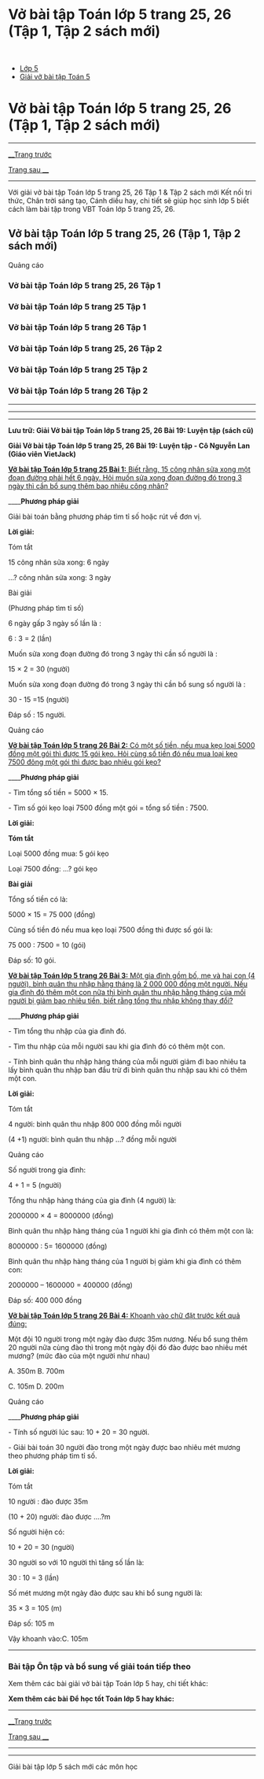 # Vở bài tập Toán lớp 5 trang 25, 26 (Tập 1, Tập 2 sách mới)

﻿

  * [Lớp 5](https://vietjack.com/series/lop-5.jsp)
  * [Giải vở bài tập Toán 5](https://vietjack.com/giai-vo-bai-tap-toan-5/index.jsp)



# Vở bài tập Toán lớp 5 trang 25, 26 (Tập 1, Tập 2 sách mới)

* * *

[__Trang trước](https://vietjack.com/giai-vo-bai-tap-toan-5/bai-18-on-tap-va-bo-sung-ve-giai-toan-tiep-theo.jsp)

[Trang sau __](https://vietjack.com/giai-vo-bai-tap-toan-5/bai-20-luyen-tap-chung.jsp)

* * *

Với giải vở bài tập Toán lớp 5 trang 25, 26 Tập 1 & Tập 2 sách mới Kết nối tri thức, Chân trời sáng tạo, Cánh diều hay, chi tiết sẽ giúp học sinh lớp 5 biết cách làm bài tập trong VBT Toán lớp 5 trang 25, 26.

## Vở bài tập Toán lớp 5 trang 25, 26 (Tập 1, Tập 2 sách mới)

Quảng cáo

### Vở bài tập Toán lớp 5 trang 25, 26 Tập 1

### Vở bài tập Toán lớp 5 trang 25 Tập 1

### Vở bài tập Toán lớp 5 trang 26 Tập 1

### Vở bài tập Toán lớp 5 trang 25, 26 Tập 2

### Vở bài tập Toán lớp 5 trang 25 Tập 2

### Vở bài tập Toán lớp 5 trang 26 Tập 2

* * *

* * *

* * *

**Lưu trữ: Giải Vở bài tập Toán lớp 5 trang 25, 26 Bài 19: Luyện tập (sách cũ)**

**Giải Vở bài tập Toán lớp 5 trang 25, 26 Bài 19: Luyện tập - Cô Nguyễn Lan (Giáo viên VietJack)**

[**Vở bài tập Toán lớp 5 trang 25 Bài 1:** Biết rằng, 15 công nhân sửa xong một đoạn đường phải hết 6 ngày. Hỏi muốn sửa xong đoạn đường đó trong 3 ngày thì cần bổ sung thêm bao nhiêu công nhân?](https://vietjack.com/giai-vo-bai-tap-toan-5/bai-1-trang-25-vbt-toan-5-tap-1.jsp)

____**Phương pháp giải**

Giải bài toán bằng phương pháp tìm tỉ số hoặc rút về đơn vị.

**Lời giải:**

Tóm tắt

15 công nhân sửa xong: 6 ngày

…? công nhân sửa xong: 3 ngày

Bài giải

(Phương pháp tìm tỉ số)

6 ngày gấp 3 ngày số lần là :

6 : 3 = 2 (lần)

Muốn sửa xong đoạn đường đó trong 3 ngày thì cần số người là :

15 × 2 = 30 (người)

Muốn sửa xong đoạn đường đó trong 3 ngày thì cần bổ sung số người là :

30 - 15 =15 (người)

Đáp số : 15 người.

Quảng cáo

[**Vở bài tập Toán lớp 5 trang 26 Bài 2:** Có một số tiền, nếu mua kẹo loại 5000 đồng một gói thì được 15 gói kẹo. Hỏi cùng số tiền đó nếu mua loại kẹo 7500 đông một gói thì được bao nhiêu gói kẹo?](https://vietjack.com/giai-vo-bai-tap-toan-5/bai-2-trang-26-vbt-toan-5-tap-1.jsp)

____**Phương pháp giải**

\- Tìm tổng số tiền = 5000 × 15.

\- Tìm số gói kẹo loại 7500 đồng một gói = tổng số tiền : 7500.

**Lời giải:**

**Tóm tắt**

Loại 5000 đồng mua: 5 gói kẹo

Loại 7500 đồng: …? gói kẹo 

**Bài giải**

Tổng số tiền có là:

5000 × 15 = 75 000 (đồng)

Cũng số tiền đó nếu mua kẹo loại 7500 đồng thì được số gói là:

75 000 : 7500 = 10 (gói)

Đáp số: 10 gói.

[**Vở bài tập Toán lớp 5 trang 26 Bài 3:** Một gia đình gồm bố, mẹ và hai con (4 người), bình quân thu nhập hằng tháng là 2 000 000 đồng một người. Nếu gia đình đó thêm một con nữa thì bình quân thu nhập hằng tháng của mối người bị giảm bao nhiêu tiền, biết rằng tổng thu nhập không thay đổi?](https://vietjack.com/giai-vo-bai-tap-toan-5/bai-3-trang-26-vbt-toan-5-tap-1.jsp)

____**Phương pháp giải**

\- Tìm tổng thu nhập của gia đình đó.

\- Tìm thu nhập của mỗi người sau khi gia đình đó có thêm một con.

\- Tính bình quân thu nhập hàng tháng của mỗi người giảm đi bao nhiêu ta lấy bình quân thu nhập ban đầu trừ đi bình quân thu nhập sau khi có thêm một con. 

**Lời giải:**

Tóm tắt

4 người: bình quân thu nhập 800 000 đồng mỗi người

(4 +1) người: bình quân thu nhập …? đồng mỗi người

Quảng cáo

Số người trong gia đình:

4 + 1 = 5 (người)

Tổng thu nhập hàng tháng của gia đình (4 người) là:

2000000 × 4 = 8000000 (đồng)

Bình quân thu nhập hàng tháng của 1 người khi gia đình có thêm một con là:

8000000 : 5= 1600000 (đồng)

Bình quân thu nhập hàng tháng của 1 người bị giảm khi gia đình có thêm con:

2000000 – 1600000 = 400000 (đồng)

Đáp số: 400 000 đồng

[**Vở bài tập Toán lớp 5 trang 26 Bài 4:** Khoanh vào chữ đặt trước kết quả đúng: ](https://vietjack.com/giai-vo-bai-tap-toan-5/bai-4-trang-26-vbt-toan-5-tap-1.jsp)

Một đội 10 người trong một ngày đào được 35m nương. Nếu bổ sung thêm 20 người nữa cùng đào thì trong một ngày đội đó đào được bao nhiêu mét mương? (mức đào của một người như nhau)

A. 350m B. 700m

C. 105m D. 200m

Quảng cáo

____**Phương pháp giải**

\- Tính số người lúc sau: 10 + 20 = 30 người.

\- Giải bài toán 30 người đào trong một ngày được bao nhiêu mét mương theo phương pháp tìm tỉ số.

**Lời giải:**

Tóm tắt

10 người : đào được 35m

(10 + 20) người: đào được ….?m

Số người hiện có:

10 + 20 = 30 (người)

30 người so với 10 người thì tăng số lần là:

30 : 10 = 3 (lần)

Số mét mương một ngày đào được sau khi bổ sung người là:

35 × 3 = 105 (m)

Đáp số: 105 m

Vậy khoanh vào:C. 105m 

* * *

### **Bài tập Ôn tập và bổ sung về giải toán tiếp theo**

Xem thêm các bài giải vở bài tập Toán lớp 5 hay, chi tiết khác:

**Xem thêm các bài Để học tốt Toán lớp 5 hay khác:**

* * *

[__Trang trước](https://vietjack.com/giai-vo-bai-tap-toan-5/bai-18-on-tap-va-bo-sung-ve-giai-toan-tiep-theo.jsp)

[Trang sau __](https://vietjack.com/giai-vo-bai-tap-toan-5/bai-20-luyen-tap-chung.jsp)

* * *

* * *

Giải bài tập lớp 5 sách mới các môn học

